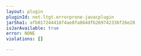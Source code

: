 ```yaml
---
layout: plugin
pluginId: net.ltgt.errorprone-javacplugin
jarSha1: afb017244418f4ae0fa864dfb269742336f26e20
isJarAvailable: true
error: NONE
violations: []

---
```


